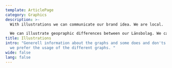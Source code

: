 ```yaml
---
template: ArticlePage
category: Graphics
description: >-
  With illustrations we can communicate our brand idea. We are local.

  We can illustrate geopraphic differences between our Länsbolag. We can also communicate different branches within Länsförsäkringar in a playful way. Often used as decoration.
title: Illustrations
intro: "Generell information about the graphs and some does and don'ts and when
  we prefer the usage of the different graphs. "
wide: false
lang: false
---
```

